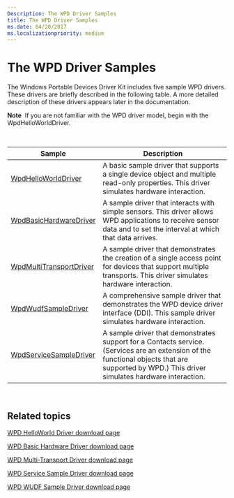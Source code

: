 ```yaml
---
Description: The WPD Driver Samples
title: The WPD Driver Samples
ms.date: 04/20/2017
ms.localizationpriority: medium
---
```


# The WPD Driver Samples


The Windows Portable Devices Driver Kit includes five sample WPD drivers. These drivers are briefly described in the following table. A more detailed description of these drivers appears later in the documentation.

**Note**  If you are not familiar with the WPD driver model, begin with the WpdHelloWorldDriver.

 

| Sample                                                            | Description                                                                                                                                                                                    |
|-------------------------------------------------------------------|------------------------------------------------------------------------------------------------------------------------------------------------------------------------------------------------|
| [WpdHelloWorldDriver](the-sample-driver-architecture.md)         | A basic sample driver that supports a single device object and multiple read-only properties. This driver simulates hardware interaction.                                                      |
| [WpdBasicHardwareDriver](the-wpdbasichardwaredriver-sample.md)   | A sample driver that interacts with simple sensors. This driver allows WPD applications to receive sensor data and to set the interval at which that data arrives.                             |
| [WpdMultiTransportDriver](the-wpdmultitransportdriver-sample.md) | A sample driver that demonstrates the creation of a single access point for devices that support multiple transports. This driver simulates hardware interaction.                              |
| [WpdWudfSampleDriver](the-wpdwudfsampledriver-sample.md)         | A comprehensive sample driver that demonstrates the WPD device driver interface (DDI). This sample driver simulates hardware interaction.                                                      |
| [WpdServiceSampleDriver](the-wpdservicesampledriver-sample.md)   | A sample driver that demonstrates support for a Contacts service. (Services are an extension of the functional objects that are supported by WPD.) This driver simulates hardware interaction. |

 

## <span id="related_topics"></span>Related topics


[WPD HelloWorld Driver download page](http://go.microsoft.com/fwlink/p/?linkid=257508)

[WPD Basic Hardware Driver download page](http://go.microsoft.com/fwlink/p/?linkid=256221)

[WPD Multi-Transport Driver download page](http://go.microsoft.com/fwlink/p/?linkid=256222)

[WPD Service Sample Driver download page](http://go.microsoft.com/fwlink/p/?linkid=256223)

[WPD WUDF Sample Driver download page](http://go.microsoft.com/fwlink/p/?linkid=256224)

 

 





